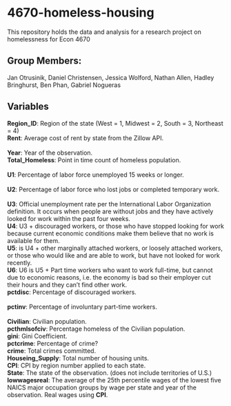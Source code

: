 # 4670-homeless-housing
This repository holds the data and analysis for a research project on homelessness for Econ 4670

## Group Members: 
Jan Otrusinik, Daniel Christensen, Jessica Wolford, Nathan Allen, Hadley Bringhurst, Ben Phan, Gabriel Nogueras

## Variables

**Region_ID**: Region of the state (West = 1, Midwest = 2, South = 3, Northeast	= 4) <br/>
**Rent**: Average cost of rent by state from the Zillow API.<br/>	
**Year**:	Year of the observation.<br/>
**Total_Homeless**: Point in time count of homeless population.<br/> 	
**U1**: Percentage of labor force unemployed 15 weeks or longer.<br/>	
**U2**: Percentage of labor force who lost jobs or completed temporary work.<br/>	
**U3**: Official unemployment rate per the International Labor Organization definition. It occurs when people are without jobs and they have actively looked for work within the past four weeks.<br/>
**U4**: U3 + discouraged workers, or those who have stopped looking for work because current economic conditions make them believe that no work is available for them.<br/>
**U5**: is U4 + other marginally attached workers, or loosely attached workers, or those who would like and are able to work, but have not looked for work recently.<br/>
**U6**: U6 is U5 + Part time workers who want to work full-time, but cannot due to economic reasons, i.e. the economy is bad so their employer cut their hours and they can’t find other work.<br/>
**pctdisc**: Percentage of discouraged workers.<br/>	
**pctinv**: Percentage of involuntary part-time workers.<br/>	
**Civilian**: Civilian population.<br/>
**pcthmlsofciv**: Percentage homeless of the Civilian population.<br/>
**gini**: Gini Coefficient.<br/>
**pctcrime**: Percentage of crime?<br/>
**crime**: Total crimes committed.<br/>
**Houseing_Supply**: Total number of housing units.<br/>
**CPI**: CPI by region number applied to each state.<br/>
**State**: The state of the observation. (does not include territories of U.S.)<br/>
**lowwagesreal**: The average of the 25th percentile wages of the lowest five NAICS major occupation groups by wage per state and year of the observation. Real wages using **CPI**.
